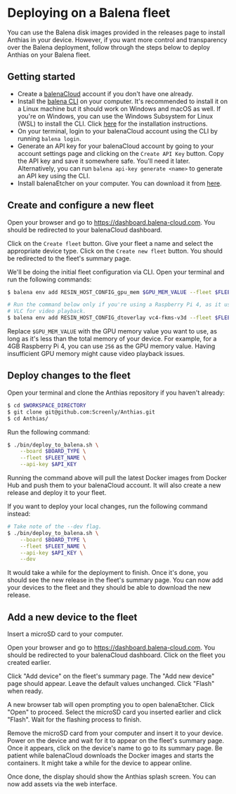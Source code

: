 # Deploying on a Balena fleet

You can use the Balena disk images provided in the releases page to install
Anthias in your device. However, if you want more control and transparency over
the Balena deployment, follow through the steps below to deploy Anthias on your
Balena fleet.

## Getting started

- Create a [balenaCloud](https://www.balena.io/cloud) account if you don't have
  one already.
- Install the [balena CLI](https://docs.balena.io/reference/balena-cli/) on your
  computer. It's recommended to install it on a Linux machine but it should work
  on Windows and macOS as well. If you're on Windows, you can use the Windows
  Subsystem for Linux (WSL) to install the CLI. Click
  [here](https://github.com/balena-io/balena-cli/blob/master/INSTALL.md) for the
  installation instructions.
- On your terminal, login to your balenaCloud account using the CLI by running
  `balena login`.
- Generate an API key for your balenaCloud account by going to your account
  settings page and clicking on the `Create API Key` button. Copy the API key
  and save it somewhere safe. You'll need it later. Alternatively, you can run
  `balena api-key generate <name>` to generate an API key using the CLI.
- Install balenaEtcher on your computer. You can download it from
  [here](https://etcher.balena.io/).

## Create and configure a new fleet

Open your browser and go to https://dashboard.balena-cloud.com. You should be
redirected to your balenaCloud dashboard.

Click on the `Create fleet` button. Give your fleet a name and select the
appropriate device type. Click on the `Create new fleet` button. You should be
redirected to the fleet's summary page.

We'll be doing the initial fleet configuration via CLI. Open your terminal and
run the following commands:

```bash
$ balena env add RESIN_HOST_CONFIG_gpu_mem $GPU_MEM_VALUE --fleet $FLEET_NAME

# Run the command below only if you're using a Raspberry Pi 4, as it uses
# VLC for video playback.
$ balena env add RESIN_HOST_CONFIG_dtoverlay vc4-fkms-v3d --fleet $FLEET_NAME
```

Replace `$GPU_MEM_VALUE` with the GPU memory value you want to use, as long as
it's less than the total memory of your device. For example, for a 4GB Raspberry
Pi 4, you can use `256` as the GPU memory value. Having insufficient GPU memory
might cause video playback issues.

## Deploy changes to the fleet

Open your terminal and clone the Anthias repository if you haven't already:

```bash
$ cd $WORKSPACE_DIRECTORY
$ git clone git@github.com:Screenly/Anthias.git
$ cd Anthias/
```

Run the following command:

```bash
$ ./bin/deploy_to_balena.sh \
    --board $BOARD_TYPE \
    --fleet $FLEET_NAME \
    --api-key $API_KEY
```

Running the command above will pull the latest Docker images from Docker Hub and
push them to your balenaCloud account. It will also create a new release and
deploy it to your fleet.

If you want to deploy your local changes, run the following command instead:

```bash
# Take note of the --dev flag.
$ ./bin/deploy_to_balena.sh \
    --board $BOARD_TYPE \
    --fleet $FLEET_NAME \
    --api-key $API_KEY \
    --dev
```

It would take a while for the deployment to finish. Once it's done, you should
see the new release in the fleet's summary page. You can now add your devices to
the fleet and they should be able to download the new release.

## Add a new device to the fleet

Insert a microSD card to your computer.

Open your browser and go to https://dashboard.balena-cloud.com. You should be
redirected to your balenaCloud dashboard. Click on the fleet you created earlier.

Click "Add device" on the fleet's summary page. The "Add new device" page should
appear. Leave the default values unchanged. Click "Flash" when ready.

A new browser tab will open prompting you to open balenaEtcher. Click "Open" to
proceed. Select the microSD card you inserted earlier and click "Flash". Wait for
the flashing process to finish.

Remove the microSD card from your computer and insert it to your device. Power
on the device and wait for it to appear on the fleet's summary page. Once it
appears, click on the device's name to go to its summary page. Be patient while
balenaCloud downloads the Docker images and starts the containers. It might take
a while for the device to appear online.

Once done, the display should show the Anthias splash screen. You can now
add assets via the web interface.

